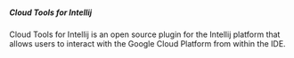 ##### Cloud Tools for Intellij

Cloud Tools for Intellij is an open source plugin for the Intellij
platform that allows users to interact with the Google Cloud Platform
from within the IDE.
